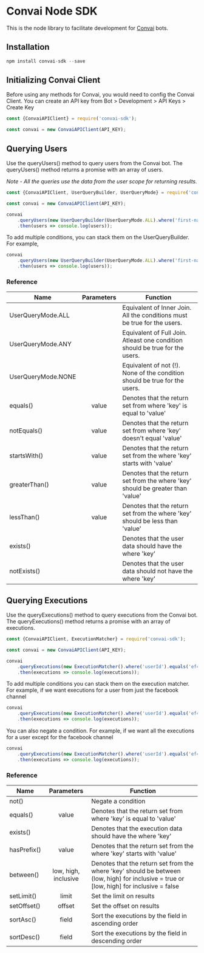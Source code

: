 # Convai Node SDK

This is the node library to facilitate development for [Convai](https://convai.studio/) bots.

## Installation

```js
npm install convai-sdk --save
```

## Initializing Convai Client

Before using any methods for Convai, you would need to config the Convai Client.
You can create an API key from Bot > Development > API Keys > Create Key

```js
const {ConvaiAPIClient} = require('convai-sdk');

const convai = new ConvaiAPIClient(API_KEY);
```

## Querying Users

Use the queryUsers() method to query users from the Convai bot. The queryUsers() method returns a promise with an array of users.

*Note - All the queries use the data from the user scope for returning results.*

```js
const {ConvaiAPIClient, UserQueryBuilder, UserQueryMode} = require('convai-sdk');

const convai = new ConvaiAPIClient(API_KEY);

convai
    .queryUsers(new UserQueryBuilder(UserQueryMode.ALL).where('first-name').equals('John').build())
    .then(users => console.log(users));
```

To add multiple conditions, you can stack them on the UserQueryBuilder. For example,

```js
convai
    .queryUsers(new UserQueryBuilder(UserQueryMode.ALL).where('first-name').equals('John').where('last-name').equals('Snow').build())
    .then(users => console.log(users));
```

### Reference

| Name | Parameters | Function |
| --- | :---: | --- |
| UserQueryMode.ALL |  | Equivalent of Inner Join. All the conditions must be true for the users. |
| UserQueryMode.ANY |  | Equivalent of Full Join. Atleast one condition should be true for the users. |
| UserQueryMode.NONE |  | Equivalent of not (!). None of the condition should be true for the users. |
| equals() | value | Denotes that the return set from where 'key' is equal to 'value' |
| notEquals() | value | Denotes that the return set from where 'key' doesn't equal 'value' |
| startsWith() | value | Denotes that the return set from the where 'key' starts with 'value' |
| greaterThan() | value | Denotes that the return set from the where 'key' should be greater than 'value' |
| lessThan() | value | Denotes that the return set from the where 'key' should be less than 'value' |
| exists() |  | Denotes that the user data should have the where 'key' |
| notExists() |  | Denotes that the user data should not have the where 'key' |

## Querying Executions

Use the queryExecutions() method to query executions from the Convai bot. The queryExecutions() method returns a promise with an array of executions.

```js
const {ConvaiAPIClient, ExecutionMatcher} = require('convai-sdk');

const convai = new ConvaiAPIClient(API_KEY);

convai
    .queryExecutions(new ExecutionMatcher().where('userId').equals('ef44ad85-b97a-477b-b314-abcdefghijkl'))
    .then(executions => console.log(executions));
```

To add multiple conditions you can stack them on the execution matcher. For example, if we want executions for a user from just the facebook channel

```js
convai
    .queryExecutions(new ExecutionMatcher().where('userId').equals('ef44ad85-b97a-477b-b314-abcdefghijkl').where('channel').equals('facebook'))
    .then(executions => console.log(executions));
```

You can also negate a condition. For example, if we want all the executions for a user except for the facebook channel

```js
convai
    .queryExecutions(new ExecutionMatcher().where('userId').equals('ef44ad85-b97a-477b-b314-abcdefghijkl').where('channel').equals('facebook').not())
    .then(executions => console.log(executions));
```

### Reference

| Name | Parameters | Function |
| --- | :---: | --- |
| not() | | Negate a condition |
| equals() | value | Denotes that the return set from where 'key' is equal to 'value' |
| exists() | | Denotes that the execution data should have the where 'key' |
| hasPrefix() | value | Denotes that the return set from the where 'key' starts with 'value' |
| between() | low, high, inclusive | Denotes that the return set from the where 'key' should be between (low, high) for inclusive = true or [low, high] for inclusive = false |
| setLimit() | limit | Set the limit on results |
| setOffset() | offset | Set the offset on results |
| sortAsc() | field | Sort the executions by the field in ascending order |
| sortDesc() | field | Sort the executions by the field in descending order |